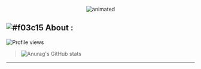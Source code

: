 <p align="center">
  <img src="https://media1.tenor.com/images/2fdfdcfb0c000217825d6584677df229/tenor.gif?itemid=26795470" alt="animated" />
</p>

## ![#f03c15](https://via.placeholder.com/15/f03c15/f03c15.png) About : 
![Profile views](https://gpvc.arturio.dev/devAhmeed)
 > ![Anurag's GitHub stats](https://github-readme-stats.vercel.app/api?username=devAhmeed&theme=radical&show_icons=true&count_private=true)

<hr>

 
<!--
**devAhmeed/devAhmeed** is a ✨ _special_ ✨ repository because its `README.md` (this file) appears on your GitHub profile.

Here are some ideas to get you started:

- 🔭 I’m currently working on ...
- 🌱 I’m currently learning ...
- 👯 I’m looking to collaborate on ...
- 🤔 I’m looking for help with ...
- 💬 Ask me about ...
- 📫 How to reach me: ...
- 😄 Pronouns: ...
- ⚡ Fun fact: ...
-->
